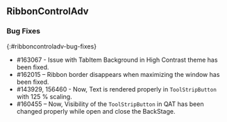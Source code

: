 ## RibbonControlAdv

### Bug Fixes
{:#ribboncontroladv-bug-fixes}

* \#163067 - Issue with TabItem Background in High Contrast theme has been fixed.
* \#162015 – Ribbon border disappears when maximizing the window has been fixed. 
* \#143929, 156460 - Now, Text is rendered properly in `ToolStripButton` with 125 % scaling.
* \#160455 – Now, Visibility of the `ToolStripButton` in QAT has been changed properly while open and close the BackStage.
